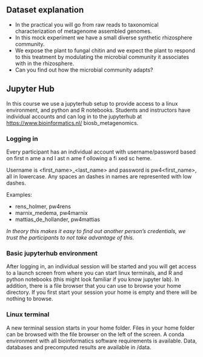 ## Dataset explanation

- In the practical you will go from raw reads to
taxonomical characterization of metagenome
assembled genomes.
- In this mock experiment we have a small diverse
synthetic rhizosphere community.
- We expose the plant to fungal chitin and we expect the
plant to respond to this treatment by modulating the
microbial community it associates with in the
rhizosphere.
- Can you find out how the microbial community adapts?

## Jupyter Hub

In this course we use a jupyterhub setup to provide access to a linux environment,
and python and R notebooks. Students and instructors have individual
accounts and can log in to the jupyterhub at https://www.bioinformatics.nl/
biosb_metagenomics.

### Logging in

Every participant has an individual account with username/password based on
first n ame a nd l ast n ame f ollowing a fi xed sc heme. 

Username is <first_name>_<last_name> and password is pw4<first_name>, all in
lowercase. Any spaces an dashes in names are represented with low dashes.

Examples:
- rens_holmer, pw4rens
- marnix_medema, pw4marnix
- mattias_de_hollander, pw4mattias

_In theory this makes it easy to find out another person’s credentials, we trust
the participants to not take advantage of this._

### Basic jupyterhub environment

After logging in, an individual session will be started and you will get
access to a launch screen from where you can start linux terminals, and
R and python notebooks (this might look familiar if you know jupyter lab). In
addition, there is a file browser that you can use to browse your home directory.
If you first start your session your home is empty and there will be nothing to
browse.

### Linux terminal

A new terminal session starts in your home folder. Files in your
home folder can be browsed with the file browser on the left of the screen. A
conda environment with all bioinformatics software requirements is available. 
Data, databases and precomputed results are available in /data.
